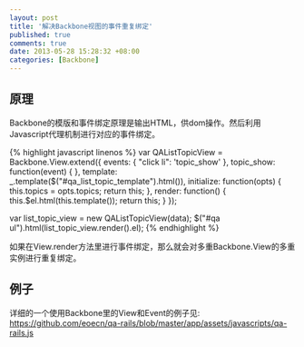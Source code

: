 ```yaml
---
layout: post
title: '解决Backbone视图的事件重复绑定'
published: true
comments: true
date: 2013-05-28 15:28:32 +08:00
categories: [Backbone]
---
```



原理
-------------------------------------
Backbone的模版和事件绑定原理是输出HTML，供dom操作。然后利用Javascript代理机制进行对应的事件绑定。

{% highlight javascript linenos %}
var QAListTopicView = Backbone.View.extend({
  events: {
    "click li": 'topic_show'
  },
  topic_show: function(event) {
  },
  template: _.template($("#qa_list_topic_template").html()),
  initialize: function(opts) {
    this.topics = opts.topics;
    return this;
  },
  render: function() {
    this.$el.html(this.template());
    return this;
  }
});

var list_topic_view = new QAListTopicView(data);
$("#qa ul").html(list_topic_view.render().el);
{% endhighlight %}

如果在View.render方法里进行事件绑定，那么就会对多重Backbone.View的多重实例进行重复绑定。

例子
-------------------------------------
详细的一个使用Backbone里的View和Event的例子见: https://github.com/eoecn/qa-rails/blob/master/app/assets/javascripts/qa-rails.js
